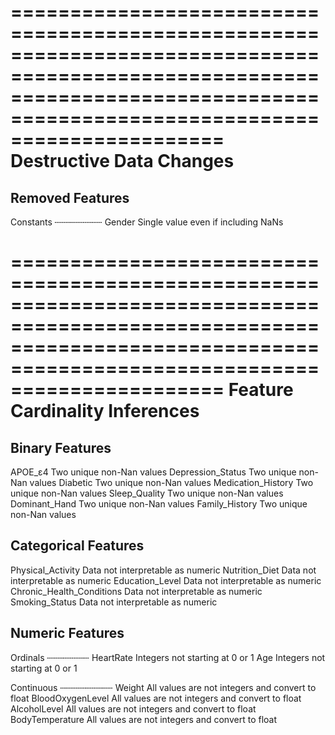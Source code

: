 ==============================================================================================================================================================================
                                                                           Destructive Data Changes                                                                           
==============================================================================================================================================================================
Removed Features
----------------

Constants
┄┄┄┄┄┄┄┄┄
Gender   Single value even if including NaNs

==============================================================================================================================================================================
                                                                        Feature Cardinality Inferences                                                                        
==============================================================================================================================================================================

Binary Features
---------------
APOE_ε4              Two unique non-Nan values
Depression_Status    Two unique non-Nan values
Diabetic             Two unique non-Nan values
Medication_History   Two unique non-Nan values
Sleep_Quality        Two unique non-Nan values
Dominant_Hand        Two unique non-Nan values
Family_History       Two unique non-Nan values

Categorical Features
--------------------
Physical_Activity           Data not interpretable as numeric
Nutrition_Diet              Data not interpretable as numeric
Education_Level             Data not interpretable as numeric
Chronic_Health_Conditions   Data not interpretable as numeric
Smoking_Status              Data not interpretable as numeric

Numeric Features
----------------

Ordinals
┄┄┄┄┄┄┄┄
HeartRate   Integers not starting at 0 or 1
Age         Integers not starting at 0 or 1

Continuous
┄┄┄┄┄┄┄┄┄┄
Weight             All values are not integers and convert to float
BloodOxygenLevel   All values are not integers and convert to float
AlcoholLevel       All values are not integers and convert to float
BodyTemperature    All values are not integers and convert to float

